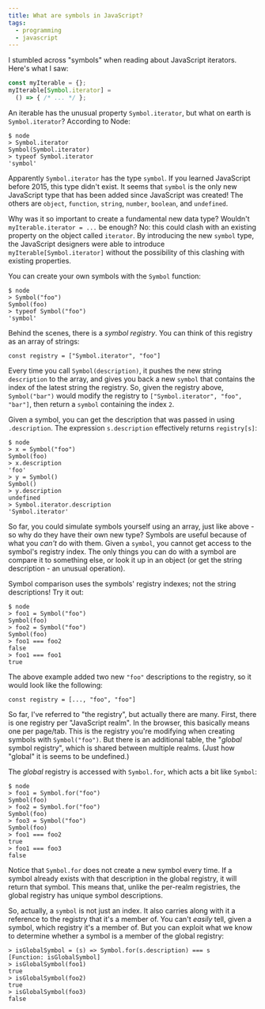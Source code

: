 ```yaml
---
title: What are symbols in JavaScript?
tags:
  - programming
  - javascript
---
```


I stumbled across "symbols" 
when reading about JavaScript iterators.
Here's what I saw:

```js
const myIterable = {};
myIterable[Symbol.iterator] = 
  () => { /* ... */ };
```

An iterable has the unusual property `Symbol.iterator`,
but what on earth is `Symbol.iterator`?
According to Node:

```
$ node
> Symbol.iterator
Symbol(Symbol.iterator)
> typeof Symbol.iterator
'symbol'
```

Apparently `Symbol.iterator` has the type `symbol`.
If you learned JavaScript before 2015, this type didn't exist.
It seems that `symbol` is the only new JavaScript type
that has been added since JavaScript was created!
The others are `object`, `function`, `string`, `number`, `boolean`, and `undefined`.

Why was it so important to create a fundamental new data type?
Wouldn't `myIterable.iterator = ...` be enough?
No: this could clash with an existing property on the object called `iterator`.
By introducing the new `symbol` type,
the JavaScript designers were able to introduce `myIterable[Symbol.iterator]`
without the possibility of this clashing with existing properties.

You can create your own symbols with the `Symbol` function:

```
$ node
> Symbol("foo")
Symbol(foo)
> typeof Symbol("foo")
'symbol'
```

Behind the scenes,
there is a _symbol registry_.
You can think of this registry as an array of strings:

```
const registry = ["Symbol.iterator", "foo"]
```

Every time you call `Symbol(description)`,
it pushes the new string `description` to the array,
and gives you back a new `symbol` 
that contains the index of the latest string the registry.
So, given the registry above,
`Symbol("bar")` would modify the registry to `["Symbol.iterator", "foo", "bar"]`,
then return a `symbol` containing the index `2`.

Given a symbol,
you can get the description that was passed in
using `.description`.
The expression `s.description` effectively returns `registry[s]`:

```
$ node
> x = Symbol("foo")
Symbol(foo)
> x.description
'foo'
> y = Symbol()
Symbol()
> y.description
undefined
> Symbol.iterator.description
'Symbol.iterator'
```

So far, you could simulate symbols yourself using an array,
just like above - so why do they have their own new type?
Symbols are useful because of what you _can't_ do with them.
Given a `symbol`,
you cannot get access to the symbol's registry index.
The only things you can do with a symbol
are compare it to something else,
or look it up in an object
(or get the string description - an unusual operation).

Symbol comparison uses the symbols' registry indexes;
not the string descriptions!
Try it out:

```
$ node
> foo1 = Symbol("foo")
Symbol(foo)
> foo2 = Symbol("foo")
Symbol(foo)
> foo1 === foo2
false
> foo1 === foo1
true
```

The above example added two new `"foo"` descriptions
to the registry, so it would look like the following:

```
const registry = [..., "foo", "foo"]
```

So far, I've referred to "the registry",
but actually there are many.
First, there is one registry per "JavaScript realm".
In the browser, this basically means one per page/tab.
This is the registry you're modifying when creating symbols with `Symbol("foo")`.
But there is an additional table,
the "_global_ symbol registry",
which is shared between multiple realms.
(Just how "global" it is seems to be undefined.)

The _global_ registry is accessed with `Symbol.for`,
which acts a bit like `Symbol`:

```
$ node
> foo1 = Symbol.for("foo")
Symbol(foo)
> foo2 = Symbol.for("foo")
Symbol(foo)
> foo3 = Symbol("foo")
Symbol(foo)
> foo1 === foo2
true
> foo1 === foo3
false
```

Notice that `Symbol.for` does not create a new symbol every time.
If a symbol already exists with that description in the global registry,
it will return that symbol.
This means that, unlike the per-realm registries,
the global registry has unique symbol descriptions.

So, actually, a `symbol` is not just an index.
It also carries along with it 
a reference to the registry that it's a member of.
You can't _easily_ tell, given a symbol,
which registry it's a member of.
But you can exploit what we know
to determine whether a symbol 
is a member of the global registry:

```
> isGlobalSymbol = (s) => Symbol.for(s.description) === s
[Function: isGlobalSymbol]
> isGlobalSymbol(foo1)
true
> isGlobalSymbol(foo2)
true
> isGlobalSymbol(foo3)
false
```
